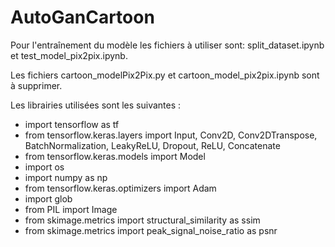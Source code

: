 # AutoGanCartoon
Pour l'entraînement du modèle les fichiers à utiliser sont: split_dataset.ipynb et test_model_pix2pix.ipynb.

Les fichiers cartoon_modelPix2Pix.py et cartoon_model_pix2pix.ipynb sont à supprimer.

Les librairies utilisées sont les suivantes :
- import tensorflow as tf
- from tensorflow.keras.layers import Input, Conv2D, Conv2DTranspose, BatchNormalization, LeakyReLU, Dropout, ReLU, Concatenate
- from tensorflow.keras.models import Model
- import os
- import numpy as np
- from tensorflow.keras.optimizers import Adam
- import glob
- from PIL import Image
- from skimage.metrics import structural_similarity as ssim
- from skimage.metrics import peak_signal_noise_ratio as psnr

